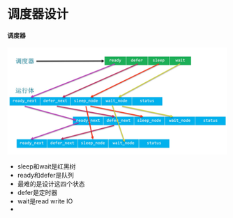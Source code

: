 # 调度器设计

#### 调度器
![-w984](media/15706741933375/15706742581605.jpg)
* sleep和wait是红黑树
* ready和defer是队列
* 最难的是设计这四个状态
* defer是定时器
* wait是read write IO
* 
